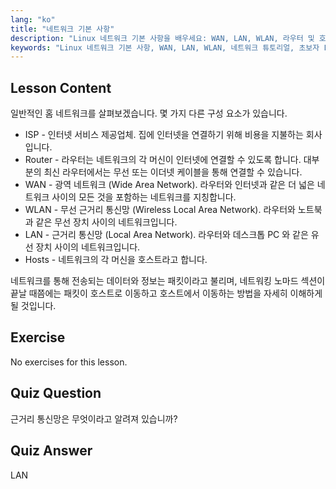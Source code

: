 ```yaml
---
lang: "ko"
title: "네트워크 기본 사항"
description: "Linux 네트워크 기본 사항을 배우세요: WAN, LAN, WLAN, 라우터 및 호스트를 이해하세요. 이 초보자 가이드로 네트워킹 여정을 시작하세요!"
keywords: "Linux 네트워크 기본 사항, WAN, LAN, WLAN, 네트워크 튜토리얼, 초보자 Linux, 네트워킹 가이드, Linux 개념"
---
```


## Lesson Content

일반적인 홈 네트워크를 살펴보겠습니다. 몇 가지 다른 구성 요소가 있습니다.

- ISP - 인터넷 서비스 제공업체. 집에 인터넷을 연결하기 위해 비용을 지불하는 회사입니다.
- Router - 라우터는 네트워크의 각 머신이 인터넷에 연결할 수 있도록 합니다. 대부분의 최신 라우터에서는 무선 또는 이더넷 케이블을 통해 연결할 수 있습니다.
- WAN - 광역 네트워크 (Wide Area Network). 라우터와 인터넷과 같은 더 넓은 네트워크 사이의 모든 것을 포함하는 네트워크를 지칭합니다.
- WLAN - 무선 근거리 통신망 (Wireless Local Area Network). 라우터와 노트북과 같은 무선 장치 사이의 네트워크입니다.
- LAN - 근거리 통신망 (Local Area Network). 라우터와 데스크톱 PC 와 같은 유선 장치 사이의 네트워크입니다.
- Hosts - 네트워크의 각 머신을 호스트라고 합니다.

네트워크를 통해 전송되는 데이터와 정보는 패킷이라고 불리며, 네트워킹 노마드 섹션이 끝날 때쯤에는 패킷이 호스트로 이동하고 호스트에서 이동하는 방법을 자세히 이해하게 될 것입니다.

## Exercise

No exercises for this lesson.

## Quiz Question

근거리 통신망은 무엇이라고 알려져 있습니까?

## Quiz Answer

LAN
